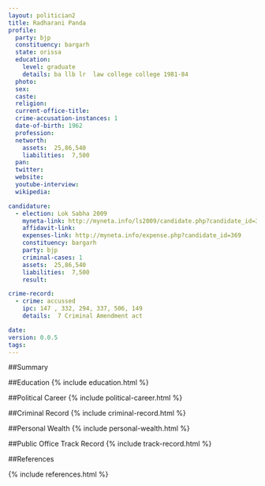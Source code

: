 ```yaml
---
layout: politician2
title: Radharani Panda
profile: 
  party: bjp
  constituency: bargarh
  state: orissa
  education: 
    level: graduate
    details: ba llb lr  law college college 1981-84
  photo: 
  sex: 
  caste: 
  religion: 
  current-office-title: 
  crime-accusation-instances: 1
  date-of-birth: 1962
  profession: 
  networth: 
    assets:  25,86,540
    liabilities:  7,500
  pan: 
  twitter: 
  website: 
  youtube-interview: 
  wikipedia: 

candidature: 
  - election: Lok Sabha 2009
    myneta-link: http://myneta.info/ls2009/candidate.php?candidate_id=369
    affidavit-link: 
    expenses-link: http://myneta.info/expense.php?candidate_id=369
    constituency: bargarh 
    party: bjp
    criminal-cases: 1
    assets:  25,86,540
    liabilities:  7,500
    result:  

crime-record: 
  - crime: accussed
    ipc: 147 , 332, 294, 337, 506, 149
    details:  7 Criminal Amendment act  

date: 
version: 0.0.5
tags: 
---
```

##Summary


##Education
{% include education.html %}


##Political Career
{% include political-career.html %}


##Criminal Record
{% include criminal-record.html %}


##Personal Wealth
{% include personal-wealth.html %}


##Public Office Track Record
{% include track-record.html %}


##References


{% include references.html %}